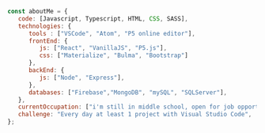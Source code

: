 ```javascript
const aboutMe = {
   code: [Javascript, Typescript, HTML, CSS, SASS],
   technologies: {
      tools : ["VSCode", "Atom", "P5 online editor"],
      frontEnd: {
         js: ["React", "VanillaJS", "P5.js"],
         css: ["Materialize", "Bulma", "Bootstrap"]
      },
      backEnd: {
         js: ["Node", "Express"],
      },
      databases: ["Firebase","MongoDB", "mySQL", "SQLServer"],
   },
   currentOccupation: ["i'm still in middle school, open for job opportunities"],
   challenge: "Every day at least 1 project with Visual Studio Code",
};
```

<!--
**kubo550/kubo550** is a ✨ _special_ ✨ repository because its `README.md` (this file) appears on your GitHub profile.

Here are some ideas to get you started:

- 🔭 I’m currently working on ...
- 🌱 I’m currently learning ...
- 👯 I’m looking to collaborate on ...
- 🤔 I’m looking for help with ...
- 💬 Ask me about ...
- 📫 How to reach me: ...
- 😄 Pronouns: ...
- ⚡ Fun fact: ...
-->
